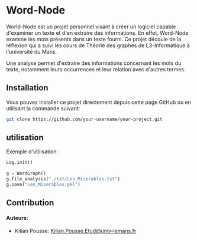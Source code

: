 # Word-Node

World-Node est un projet personnel visant à créer un logiciel capable d'examiner un texte et d'en extraire des informations. En effet, Word-Node examine les mots présents dans un texte fourni. Ce projet découle de la réflexion qui a suivi les cours de Théorie des graphes de L3-Informatique à l'université du Mans. 

Une analyse permet d'extraire des informations concernant les mots du texte, notamment leurs occurrences et leur relation avec d'autres termes.

## Installation
Vous pouvez installer ce projet directement depuis cette page GitHub ou en utilisant la commande suivant:

```bash
git clone https://github.com/your-username/your-project.git
```

## utilisation 
Exemple d'utilisation:
```python
Log.init()
    
g = WordGraph() 
g.file_analysis("./txt/Les_Miserables.txt")
g.save("Les_Miserables.pkl")
```

## Contribution

#### Auteurs:
- Kilian Pousse: Kilian.Pousse.Etud@univ-lemans.fr